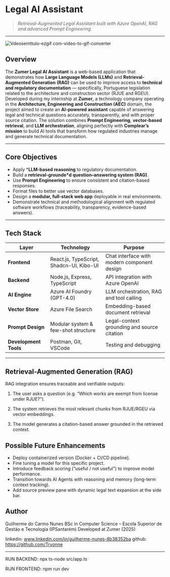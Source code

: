 

# Legal AI Assistant  

> *Retrieval-Augmented Legal Assistant built with Azure OpenAI, RAG and advanced Prompt Engineering.*

---

![Vdeosemttulo-ezgif com-video-to-gif-converter](https://github.com/user-attachments/assets/3c1370ed-274a-49ee-9670-ba74df21e1e5)



## Overview

The **Zumer Legal AI Assistant** is a web-based application that demonstrates how **Large Language Models (LLMs)** and **Retrieval-Augmented Generation (RAG)** can be used to improve access to **technical and regulatory documentation** — specifically, Portuguese legislation related to the architecture and construction sector (RJUE and RGEU).
Developed during my internship at **Zumer**, a technology company operating in the **Architecture, Engineering and Construction (AEC)** domain, the project aimed to create an **AI-powered assistant** capable of answering legal and technical questions accurately, transparently, and with proper source citation.
The solution combines **Prompt Engineering**, **vector-based retrieval**, and **LLM orchestration**, aligning perfectly with **Complear’s mission** to build AI tools that transform how regulated industries manage and generate technical documentation.

---

## Core Objectives

-  Apply ***LLM-based reasoning** to regulatory documentation.  
-  Build a **retrieval-grounde*d question–answering system (RAG)**.  
-  Use **Prompt Engineering** to ensure consistent and citation-based responses.  
-  Format files to better use vector databases.
-  Design a **modular, full-stack web app** deployable in real environments.  
-  Demonstrate technical and methodological alignment with regulated software workflows (traceability, transparency, evidence-based answers).

---

## Tech Stack

| Layer | Technology | Purpose |
|-------|-------------|----------|
| **Frontend** | React.js, TypeScript, Shadcn-UI, Kibo-UI | Chat interface with modern component design |
| **Backend** | Node.js, Express, TypeScript | API integration with Azure OpenAI |
| **AI Engine** | Azure AI Foundry (GPT-4.0) | LLM orchestration, RAG and tool calling |
| **Vector Store** | Azure File Search | Embedding-based document retrieval |
| **Prompt Design** | Modular system & few-shot structure | Legal-context grounding and source citation |
| **Development Tools** | Postman, Git, VSCode | Testing and debugging |

---

## Retrieval-Augmented Generation (RAG)

RAG integration ensures traceable and verifiable outputs:

1. The user asks a question (e.g. “Which works are exempt from license under RJUE?”).

2. The system retrieves the most relevant chunks from RJUE/RGEU via vector embeddings.

3. The model generates a citation-based answer grounded in the retrieved context.

## Possible Future Enhancements

- Deploy containerized version (Docker + CI/CD pipeline).
- Fine tuning a model for this specific project.
- Introduce feedback scoring (“useful / not useful”) to improve model performance.
- Transition towards AI Agents with reasoning and memory (long-term context tracking).
- Add source preview pane with dynamic legal text expansion at the side bar.

## Author

Guilherme do Carmo Nunes
BSc in Computer Science – Escola Superior de Gestão e Tecnologia (IPSantarém)
Developed at Zumer (2025)

linkedin: www.linkedin.com/in/guilherme-nunes-8b38352ba
github: https://github.com/Tryonne

---

RUN BACKEND: npx ts-node src/app.ts

RUN FRONTEND: npm run dev


